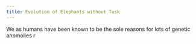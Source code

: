 ```yaml
---
title: Evolution of Elephants without Tusk
---
```


We as humans have been known to be the sole reasons for lots of genetic anomolies r